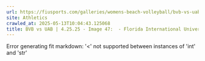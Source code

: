 ```yaml
---
url: https://fiusports.com/galleries/womens-beach-volleyball/bvb-vs-uab-4-25-25/image-47/357/62846
site: Athletics
crawled_at: 2025-05-13T10:04:43.125068
title: BVB vs UAB | 4.25.25 - Image 47:  - Florida International University
---
```


Error generating fit markdown: '<' not supported between instances of 'int' and 'str'